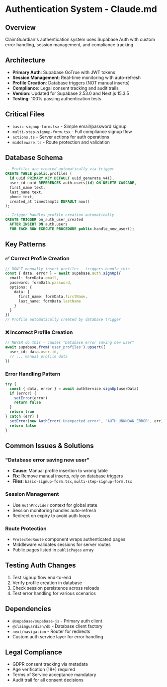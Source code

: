 # Authentication System - Claude.md

## Overview
ClaimGuardian's authentication system uses Supabase Auth with custom error handling, session management, and compliance tracking.

## Architecture
- **Primary Auth**: Supabase GoTrue with JWT tokens  
- **Session Management**: Real-time monitoring with auto-refresh
- **Profile Creation**: Database triggers (NOT manual inserts)
- **Compliance**: Legal consent tracking and audit trails
- **Version**: Updated for Supabase 2.53.0 and Next.js 15.3.5
- **Testing**: 100% passing authentication tests

## Critical Files
- `basic-signup-form.tsx` - Simple email/password signup
- `multi-step-signup-form.tsx` - Full compliance signup flow 
- `actions.ts` - Server actions for auth operations
- `middleware.ts` - Route protection and validation

## Database Schema
```sql
-- Profiles are created automatically via trigger
CREATE TABLE public.profiles (
  id uuid PRIMARY KEY DEFAULT uuid_generate_v4(),
  user_id uuid REFERENCES auth.users(id) ON DELETE CASCADE,
  first_name text,
  last_name text,
  phone text,
  created_at timestamptz DEFAULT now()
);

-- Trigger handles profile creation automatically
CREATE TRIGGER on_auth_user_created
  AFTER INSERT ON auth.users
  FOR EACH ROW EXECUTE PROCEDURE public.handle_new_user();
```

## Key Patterns

### ✅ Correct Profile Creation
```typescript
// DON'T manually insert profiles - triggers handle this
const { data, error } = await supabase.auth.signUp({
  email: formData.email,
  password: formData.password,
  options: {
    data: {
      first_name: formData.firstName,
      last_name: formData.lastName
    }
  }
})
// Profile automatically created by database trigger
```

### ❌ Incorrect Profile Creation
```typescript
// NEVER do this - causes "Database error saving new user"
await supabase.from('user_profiles').upsert({
  user_id: data.user.id,
  // ... manual profile data
})
```

### Error Handling Pattern
```typescript
try {
  const { data, error } = await authService.signUp(userData)
  if (error) {
    setError(error)
    return false
  }
  return true
} catch (err) {
  setError(new AuthError('Unexpected error', 'AUTH_UNKNOWN_ERROR', err))
  return false
}
```

## Common Issues & Solutions

### "Database error saving new user"
- **Cause**: Manual profile insertion to wrong table
- **Fix**: Remove manual inserts, rely on database triggers
- **Files**: `basic-signup-form.tsx`, `multi-step-signup-form.tsx`

### Session Management
- Use `AuthProvider` context for global state
- Session monitoring handles auto-refresh
- Redirect on expiry to avoid auth loops

### Route Protection
- `ProtectedRoute` component wraps authenticated pages
- Middleware validates sessions for server routes
- Public pages listed in `publicPages` array

## Testing Auth Changes
1. Test signup flow end-to-end
2. Verify profile creation in database
3. Check session persistence across reloads
4. Test error handling for various scenarios

## Dependencies
- `@supabase/supabase-js` - Primary auth client
- `@claimguardian/db` - Database client factory
- `next/navigation` - Router for redirects
- Custom auth service layer for error handling

## Legal Compliance
- GDPR consent tracking via metadata
- Age verification (18+) required
- Terms of Service acceptance mandatory
- Audit trail for all consent decisions